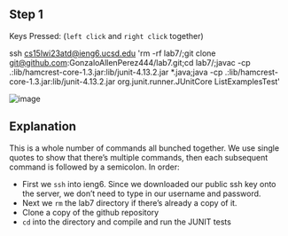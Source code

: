 Step 1
----

Keys Pressed: (`left click` and `right click` together)

ssh cs15lwi23atd@ieng6.ucsd.edu 'rm -rf lab7/;git clone git@github.com:GonzaloAllenPerez444/lab7.git;cd lab7/;javac -cp .:lib/hamcrest-core-1.3.jar:lib/junit-4.13.2.jar *.java;java -cp .:lib/hamcrest-core-1.3.jar:lib/junit-4.13.2.jar org.junit.runner.JUnitCore ListExamplesTest'

![image](https://user-images.githubusercontent.com/106555298/221093220-42e8c28b-48f9-445a-9904-b4fc66c63d5b.png)

Explanation
---

This is a whole number of commands all bunched together. We use single quotes to show that there’s multiple commands, then each subsequent command is followed by a semicolon. In order:
* First we `ssh` into ieng6. Since we downloaded our public ssh key onto the server, we don’t need to type in our username and password.
* Next we `rm` the lab7 directory if there’s already a copy of it.
* Clone a copy of the github repository
* `cd` into the directory and compile and run the JUNIT tests 
